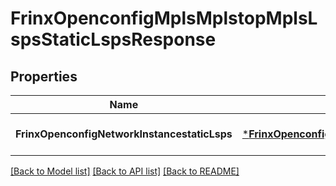 # FrinxOpenconfigMplsMplstopMplsLspsStaticLspsResponse

## Properties
Name | Type | Description | Notes
------------ | ------------- | ------------- | -------------
**FrinxOpenconfigNetworkInstancestaticLsps** | [***FrinxOpenconfigMplsMplstopMplsLspsStaticLsps**](frinx.openconfig.mpls.mplstop.mpls.lsps.StaticLsps.md) |  | [optional] [default to null]

[[Back to Model list]](../README.md#documentation-for-models) [[Back to API list]](../README.md#documentation-for-api-endpoints) [[Back to README]](../README.md)


